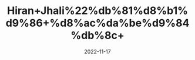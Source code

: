 ---
title: 'Hiran+Jhali%22%db%81%d8%b1%d9%86+%d8%ac%da%be%d9%84%db%8c+'
date: '2022-11-17' 
metatag: '' 
inventory: '0' 
draft: false 
# meta description 
shortDescripton: ''
description: 'Special+Items'
longdescription: ''
tags: ''
brand: ''
subCategory: ''
unit: '1 gm-Pk'
sellCount: '0'
featured: True
# product Price
price: '50.0'
# Product Short Description
shortDescription: ''
productID: 'F03B0D82-3C4A-ED11-996A-005056B3A416'
type: 'products'
category: 'Special+Items' 
thumnailproduct: 'https://eraconnect.blob.core.windows.net/product-images/aminsaddiquidawakhana/068a5042-2cc7-454e-9aa4-62e032e73162.webp' 
images:
  - image: 'https://eraconnect.blob.core.windows.net/product-images/aminsaddiquidawakhana/068a5042-2cc7-454e-9aa4-62e032e73162.webp'  
Variants:
---